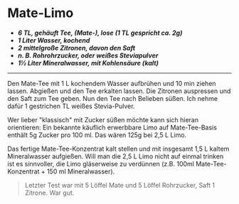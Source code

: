 # Mate-Limo

+ ***6 TL, gehäuft Tee, (Mate-), lose (1 TL gespricht ca. 2g)***
+ ***1 Liter Wasser, kochend***
+ ***2 mittelgroße Zitronen, davon den Saft***
+ ***n. B. Rohrohrzucker, oder weißes Steviapulver***
+ ***1½ Liter Mineralwasser, mit Kohlensäure (kalt)***

---
Den Mate-Tee mit 1 L kochendem Wasser aufbrühen und 10 min ziehen lassen. Abgießen und den Tee erkalten lassen.
Die Zitronen auspressen und den Saft zum Tee geben. Nun den Tee nach Belieben süßen.
Ich nehme dafür 1 gestrichen TL weißes Stevia-Pulver.

Wer lieber "klassisch" mit Zucker süßen möchte kann sich hieran orientieren: Ein bekannte käuflich erwerbbare Limo auf Mate-Tee-Basis enthält 5g Zucker pro 100 ml. Das wären 125g bei 2,5 L Limo.

Das fertige Mate-Tee-Konzentrat kalt stellen und mit insgesamt 1,5 L kaltem Mineralwasser aufgießen. Will man die 2,5 L Limo nicht auf einmal trinken ist es sinnvoller, die Limo gläserweise zu verdünnen (z.B. 100ml Mate-Tee-Konzentrat + 150 ml Mineralwasser).

>Letzter Test war mit 5 Löffel Mate und 5 Löffel Rohrzucker, Saft 1 Zitrone. War gut.
